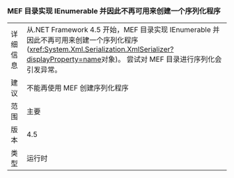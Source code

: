 ### <a name="mef-catalogs-implement-ienumerable-and-therefore-can-no-longer-be-used-to-create-a-serializer"></a>MEF 目录实现 IEnumerable 并因此不再可用来创建一个序列化程序

|   |   |
|---|---|
|详细信息|从.NET Framework 4.5 开始，MEF 目录实现 IEnumerable 并因此不再可用来创建一个序列化程序 (<xref:System.Xml.Serialization.XmlSerializer?displayProperty=name>对象)。 尝试对 MEF 目录进行序列化会引发异常。|
|建议|不能再使用 MEF 创建序列化程序|
|范围|主要|
|版本|4.5|
|类型|运行时|

